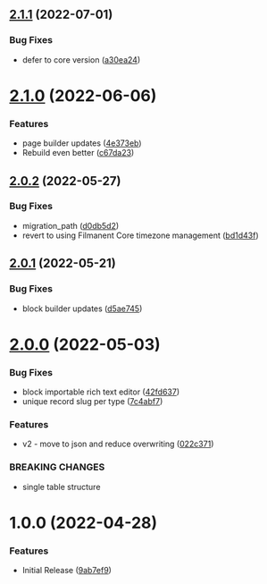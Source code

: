 ## [2.1.1](https://github.com/phpsa/filament-cms/compare/v2.1.0...v2.1.1) (2022-07-01)


### Bug Fixes

* defer to core version ([a30ea24](https://github.com/phpsa/filament-cms/commit/a30ea2455ce0e20472afbb3a3b21adf5e147049a))

# [2.1.0](https://github.com/phpsa/filament-cms/compare/v2.0.2...v2.1.0) (2022-06-06)


### Features

* page builder updates ([4e373eb](https://github.com/phpsa/filament-cms/commit/4e373eb8cfa2dae81487158858671ff012a4f9ff))
* Rebuild even better ([c67da23](https://github.com/phpsa/filament-cms/commit/c67da23518b59a32d34085e6fbf9e180146b5a80))

## [2.0.2](https://github.com/phpsa/filament-cms/compare/v2.0.1...v2.0.2) (2022-05-27)


### Bug Fixes

* migration_path ([d0db5d2](https://github.com/phpsa/filament-cms/commit/d0db5d296b0b1ef1cef82218792eb170df6aa466))
* revert to using Filmanent Core timezone management ([bd1d43f](https://github.com/phpsa/filament-cms/commit/bd1d43f2286b2e273222531c03c1d217d351f633))

## [2.0.1](https://github.com/phpsa/filament-cms/compare/v2.0.0...v2.0.1) (2022-05-21)


### Bug Fixes

* block builder updates ([d5ae745](https://github.com/phpsa/filament-cms/commit/d5ae7455aa404ac94b1c24945b86d96f9b9ff60a))

# [2.0.0](https://github.com/phpsa/filament-cms/compare/v1.0.0...v2.0.0) (2022-05-03)


### Bug Fixes

* block importable rich text editor ([42fd637](https://github.com/phpsa/filament-cms/commit/42fd6371e57f5b7f9e2a4fb1dd426ab3b3491065))
* unique record slug per type ([7c4abf7](https://github.com/phpsa/filament-cms/commit/7c4abf72835b5a16e02d7d4b23c7628d15388d53))


### Features

* v2 - move to json and reduce overwriting ([022c371](https://github.com/phpsa/filament-cms/commit/022c371e9d1add1a1bd5a67a384e2dda1fdf0e7a))


### BREAKING CHANGES

* single table structure

# 1.0.0 (2022-04-28)


### Features

* Initial Release ([9ab7ef9](https://github.com/phpsa/filament-cms/commit/9ab7ef94a0eb38972d1b41b580eea1cef1477d85))
